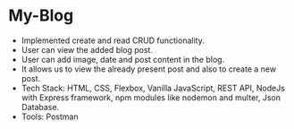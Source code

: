 # My-Blog
* Implemented create and read CRUD functionality.
* User can view the added blog post.
* User can add image, date and post content in the blog.
* It allows us to view the already present post and also to create a new post.
* Tech Stack: HTML, CSS, Flexbox, Vanilla JavaScript, REST API, NodeJs with Express framework, npm
modules like nodemon and multer, Json Database.
* Tools: Postman

